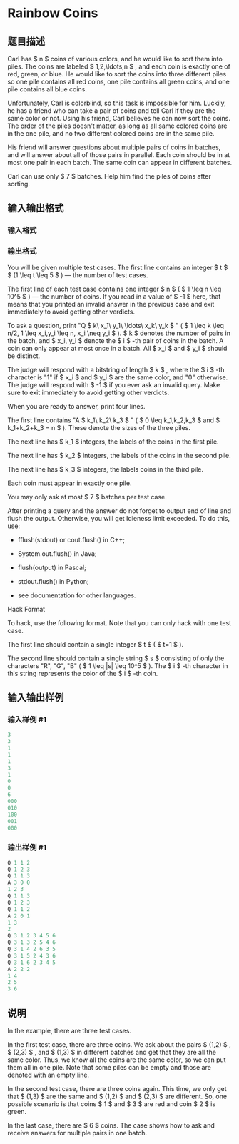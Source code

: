# Rainbow Coins

## 题目描述

Carl has $ n $ coins of various colors, and he would like to sort them into piles. The coins are labeled $ 1,2,\ldots,n $ , and each coin is exactly one of red, green, or blue. He would like to sort the coins into three different piles so one pile contains all red coins, one pile contains all green coins, and one pile contains all blue coins.

Unfortunately, Carl is colorblind, so this task is impossible for him. Luckily, he has a friend who can take a pair of coins and tell Carl if they are the same color or not. Using his friend, Carl believes he can now sort the coins. The order of the piles doesn't matter, as long as all same colored coins are in the one pile, and no two different colored coins are in the same pile.

His friend will answer questions about multiple pairs of coins in batches, and will answer about all of those pairs in parallel. Each coin should be in at most one pair in each batch. The same coin can appear in different batches.

Carl can use only $ 7 $ batches. Help him find the piles of coins after sorting.

## 输入输出格式

### 输入格式

### 输出格式

You will be given multiple test cases. The first line contains an integer $ t $ $ (1 \leq t \leq 5 $ ) — the number of test cases.

The first line of each test case contains one integer $ n $ ( $ 1 \leq n \leq 10^5 $ ) — the number of coins. If you read in a value of $ -1 $ here, that means that you printed an invalid answer in the previous case and exit immediately to avoid getting other verdicts.

To ask a question, print "Q $ k\ x_1\ y_1\ \ldots\ x_k\ y_k $ " ( $ 1 \leq k \leq n/2, 1 \leq x_i,y_i \leq n, x_i \neq y_i $ ). $ k $ denotes the number of pairs in the batch, and $ x_i, y_i $ denote the $ i $ -th pair of coins in the batch. A coin can only appear at most once in a batch. All $ x_i $ and $ y_i $ should be distinct.

The judge will respond with a bitstring of length $ k $ , where the $ i $ -th character is "1" if $ x_i $ and $ y_i $ are the same color, and "0" otherwise. The judge will respond with $ -1 $ if you ever ask an invalid query. Make sure to exit immediately to avoid getting other verdicts.

When you are ready to answer, print four lines.

The first line contains "A $ k_1\ k_2\ k_3 $ " ( $ 0 \leq k_1,k_2,k_3 $ and $ k_1+k_2+k_3 = n $ ). These denote the sizes of the three piles.

The next line has $ k_1 $ integers, the labels of the coins in the first pile.

The next line has $ k_2 $ integers, the labels of the coins in the second pile.

The next line has $ k_3 $ integers, the labels coins in the third pile.

Each coin must appear in exactly one pile.

You may only ask at most $ 7 $ batches per test case.

After printing a query and the answer do not forget to output end of line and flush the output. Otherwise, you will get Idleness limit exceeded. To do this, use:

- fflush(stdout) or cout.flush() in C++;

- System.out.flush() in Java;

- flush(output) in Pascal;

- stdout.flush() in Python;

- see documentation for other languages.

Hack Format

To hack, use the following format. Note that you can only hack with one test case.

The first line should contain a single integer $ t $ ( $ t=1 $ ).

The second line should contain a single string $ s $ consisting of only the characters "R", "G", "B" ( $ 1 \leq |s| \leq 10^5 $ ). The $ i $ -th character in this string represents the color of the $ i $ -th coin.

## 输入输出样例

### 输入样例 #1

```cpp
3
3
1
1
1
3
1
0
0
6
000
010
100
001
000

```
### 输出样例 #1

```cpp
Q 1 1 2
Q 1 2 3
Q 1 1 3
A 3 0 0
1 2 3
Q 1 1 3
Q 1 2 3
Q 1 1 2
A 2 0 1
1 3
2
Q 3 1 2 3 4 5 6
Q 3 1 3 2 5 4 6
Q 3 1 4 2 6 3 5
Q 3 1 5 2 4 3 6
Q 3 1 6 2 3 4 5
A 2 2 2
1 4
2 5
3 6
```


## 说明

In the example, there are three test cases.

In the first test case, there are three coins. We ask about the pairs $ (1,2) $ , $ (2,3) $ , and $ (1,3) $ in different batches and get that they are all the same color. Thus, we know all the coins are the same color, so we can put them all in one pile. Note that some piles can be empty and those are denoted with an empty line.

In the second test case, there are three coins again. This time, we only get that $ (1,3) $ are the same and $ (1,2) $ and $ (2,3) $ are different. So, one possible scenario is that coins $ 1 $ and $ 3 $ are red and coin $ 2 $ is green.

In the last case, there are $ 6 $ coins. The case shows how to ask and receive answers for multiple pairs in one batch.

